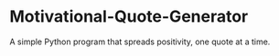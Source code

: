 # Motivational-Quote-Generator
A simple Python program that spreads positivity, one quote at a time.
